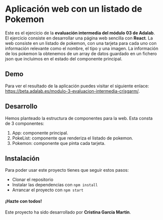 # Aplicación web con un listado de Pokemon

Este es el ejercicio de la **evaluación intermedia del módulo 03 de Adalab**. El ejercicio consiste en desarrollar una página web sencilla con **React**. La web consiste en un listado de pokemon, con una tarjeta para cada uno con información relevante como el nombre, el tipo y una imagen. La información de los pokemon la obtenemos de un array de datos guardado en un fichero json que incluimos en el estado del componente principal.

## Demo
Para ver el resultado de la aplicación puedes visitar el siguiente enlace: https://beta.adalab.es/modulo-3-evaluacion-intermedia-crisgarm/.

## Desarrollo

Hemos planteado la estructura de componentes para la web. Esta consta de 3 componentes:
1. App: componente principal.
2. PokeList: componente que renderiza el listado de pokemon.
3. Pokemon: componente que pinta cada tarjeta.

## Instalación
Para poder usar este proyecto tienes que seguir estos pasos:

- Clonar el repositorio
- Instalar las dependencias con ```npm install```
- Arrancar el proyecto con ```npm start```

#### ¡Hazte con todos!

Este proyecto ha sido desarrollado por **Cristina García Martín**.
